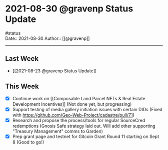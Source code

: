 # 2021-08-30 @gravenp Status Update
#status  
Date:: 2021-08-30
Author:: [[@gravenp]]  

---

## Last Week
- [[2021-08-23 @gravenp Status Update]]

## This Week
- [X] Continue work on [[Composable Land Parcel NFTs & Real Estate Development Incentives]] (Not done yet, but progressing)
- [x] Support testing of media gallery initiation issues with certain DIDs (Fixed with https://github.com/Geo-Web-Project/cadastre/pull/71)
- [x] Research and propose the process/tools for regular SourceCred redemptions (Gnosis Safe strategy laid out. Will add other supporting "Treasury Management" comms to Garden)
- [x] Prep grant page and testnet for Gitcoin Grant Round 11 starting on Sept 8 (Good to go!)
